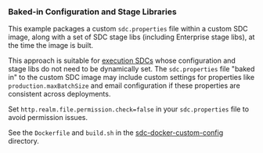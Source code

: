 ### Baked-in Configuration and Stage Libraries
 
This example packages a custom <code>sdc.properties</code> file within a custom SDC image, along with a set of SDC stage libs (including Enterprise stage libs), at the time the image is built.  

This approach is suitable for [execution SDCs](https://streamsets.com/documentation/controlhub/latest/help/controlhub/UserGuide/DataCollectors/DataCollectors.html#concept_mwp_fcf_gw) whose configuration and stage libs do not need to be dynamically set.  The <code>sdc.properties</code> file "baked in" to the custom SDC image may include custom settings for properties like <code>production.maxBatchSize</code> and email configuration if these properties are consistent across deployments. 

Set <code>http.realm.file.permission.check=false</code> in your <code>sdc.properties</code> file to avoid permission issues.

See the <code>Dockerfile</code> and <code>build.sh</code> in the [sdc-docker-custom-config](https://github.com/onefoursix/sdc-k8s-deployment-with-custom-config/tree/master/examples/example-2/sdc-docker-custom-config) directory.

 
